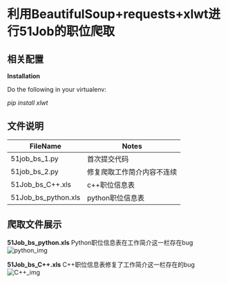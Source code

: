 # 利用BeautifulSoup+requests+xlwt进行51Job的职位爬取  

## 相关配置

**Installation**  

Do the following in your virtualenv:  

*pip install xlwt*  

## 文件说明  

|FileName|Notes|  
|-------|----------|  
|51job_bs_1.py|首次提交代码|  
|51job_bs_2.py|修复爬取工作简介内容不连续|  
|51Job_bs_C++.xls|c++职位信息表|
|51Job_bs_python.xls|python职位信息表|  

## 爬取文件展示  

**51Job_bs_python.xls** Python职位信息表在工作简介这一栏存在bug  
![python_img]()  

**51Job_bs_C++.xls** C++职位信息表修复了工作简介这一栏存在的bug  
![C++_img]()  
